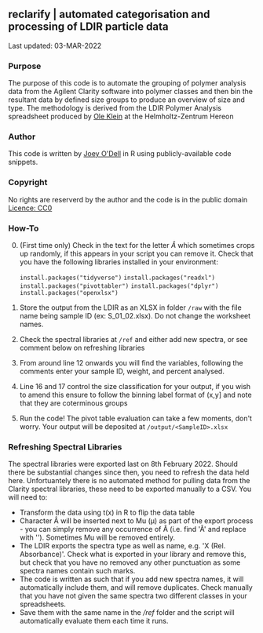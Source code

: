 ## reclarify | automated categorisation and processing of LDIR particle data

Last updated: 03-MAR-2022

### Purpose
The purpose of this code is to automate the grouping of polymer analysis data from the Agilent Clarity software into polymer classes and then bin the resultant data by defined size groups to produce an overview of size and type.
The methodology is derived from the LDIR Polymer Analysis spreadsheet produced by [Ole Klein](https://www.hereon.de/institutes/coastal_environmental_chemistry/inorganic_environmental_chemistry/team/098593/index.php.de) at the Helmholtz-Zentrum Hereon

### Author
This code is written by [Joey O'Dell](https://github.com/joey4247) in R using publicly-available code snippets.

### Copyright
No rights are reserverd by the author and the code is in the public domain [Licence: CC0](https://creativecommons.org/share-your-work/public-domain/cc0/)

### How-To
0.	(First time only)  Check in the text for the letter *Â* which sometimes crops up randomly, if this appears in your script you can remove it.
	Check that you have the following libraries installed in your environment:
	
	`install.packages("tidyverse")`
	`install.packages("readxl")`
	`install.packages("pivottabler")`
	`install.packages("dplyr")`
	`install.packages("openxlsx")`
 
1.	Store the output from the LDIR as an XLSX in folder `/raw` with the file name being sample ID (ex: S_01_02.xlsx). Do not change the worksheet names.
2.	Check the spectral libraries at `/ref` and either add new spectra, or see comment below on refreshing libraries
3.	From around line 12 onwards you will find the variables, following the comments enter your sample ID, weight, and percent analysed.
4.	Line 16 and 17 control the size classification for your output, if you wish to amend this ensure to follow the binning label format of (x,y] and note that they are coterminous groups
5.	Run the code! The pivot table evaluation can take a few moments, don't worry. Your output will be deposited at `/output/<SampleID>.xlsx`

### Refreshing Spectral Libraries
The spectral libraries were exported last on 8th February 2022. Should there be substantial changes since then, you need to refresh the data held here.
Unfortuantely there is no automated method for pulling data from the Clarity spectral libraries, these need to be exported manually to a CSV.
You will need to:
*	Transform the data using t(x) in R to flip the data table
*	Character Â will be inserted next to Mu (µ) as part of the export process - you can simply remove any occurrence of Â (i.e. find 'Â' and replace with ''). Sometimes Mu will be removed entirely.
*	The LDIR exports the spectra type as well as name, e.g. 'X (Rel. Absorbance)'. Check what is exported in your library and remove this, but check that you have no removed any other punctuation as some spectra names contain such marks.
*	The code is written as such that if you add new spectra names, it will automatically include them, and will remove duplicates. Check manually that you have not given the same spectra two different classes in your spreadsheets.
*	Save them with the same name in the */ref* folder and the script will automatically evaluate them each time it runs. 
